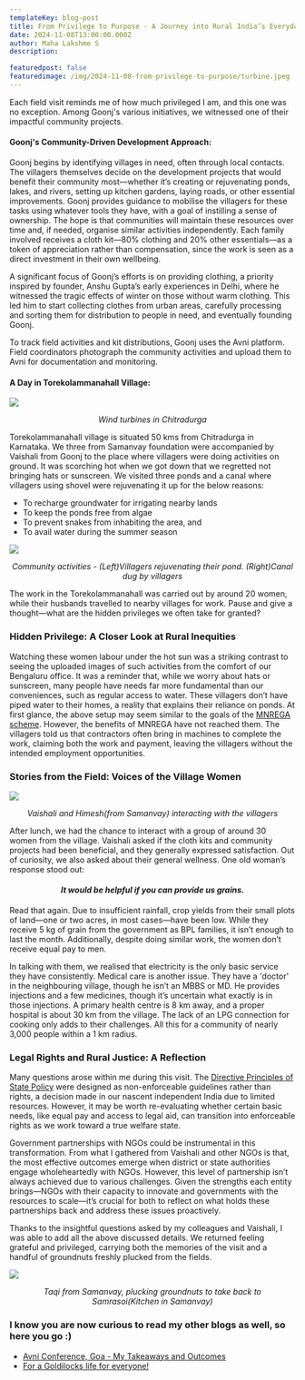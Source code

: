 ```yaml
---
templateKey: blog-post
title: From Privilege to Purpose - A Journey into Rural India’s Everyday Struggles
date: 2024-11-08T13:00:00.000Z
author: Maha Lakshme S
description: 

featuredpost: false
featuredimage: /img/2024-11-08-from-privilege-to-purpose/turbine.jpeg
---
```


Each field visit reminds me of how much privileged I am, and this one was no exception. Among Goonj's various initiatives, we witnessed one of their impactful community projects.

#### Goonj's Community-Driven Development Approach:
Goonj begins by identifying villages in need, often through local contacts. The villagers themselves decide on the development projects that would benefit their community most—whether it’s creating or rejuvenating ponds, lakes, and rivers, setting up kitchen gardens, laying roads, or other essential improvements. Goonj provides guidance to mobilise the villagers for these tasks using whatever tools they have, with a goal of instilling a sense of ownership. The hope is that communities will maintain these resources over time and, if needed, organise similar activities independently. Each family involved receives a cloth kit—80% clothing and 20% other essentials—as a token of appreciation rather than compensation, since the work is seen as a direct investment in their own wellbeing.

A significant focus of Goonj’s efforts is on providing clothing, a priority inspired by founder, Anshu Gupta’s early experiences in Delhi, where he witnessed the tragic effects of winter on those without warm clothing. This led him to start collecting clothes from urban areas, carefully processing and sorting them for distribution to people in need, and eventually founding Goonj.

To track field activities and kit distributions, Goonj uses the Avni platform. Field coordinators photograph the community activities and upload them to Avni for documentation and monitoring.

#### A Day in Torekolammanahall Village:
![](/img/2024-11-08-from-privilege-to-purpose/turbines.png)<p align="center"><i>Wind turbines in Chitradurga</i></p>

Torekolammanahall village is situated 50 kms from Chitradurga in Karnataka. We three from Samanvay foundation were accompanied by Vaishali from Goonj to the place where villagers were doing activities on ground. It was scorching hot when we got down that we regretted not bringing hats or sunscreen. We visited three ponds and a canal where villagers using ​​shovel were rejuvenating it up for the below reasons:
- To recharge groundwater for irrigating nearby lands
- To keep the ponds free from algae
- To prevent snakes from inhabiting the area, and
- To avail water during the summer season

![](/img/2024-11-08-from-privilege-to-purpose/field_work.png)<p align="center"><i>Community activities - (Left)Villagers rejuvenating their pond. (Right)Canal dug by villagers</i></p>

The work in the Torekolammanahall was carried out by around 20 women, while their husbands travelled to nearby villages for work. Pause and give a thought—what are the hidden privileges we often take for granted?

### Hidden Privilege: A Closer Look at Rural Inequities
Watching these women labour under the hot sun was a striking contrast to seeing the uploaded images of such activities from the comfort of our Bengaluru office. It was a reminder that, while we worry about hats or sunscreen, many people have needs far more fundamental than our conveniences, such as regular access to water.
These villagers don’t have piped water to their homes, a reality that explains their reliance on ponds. At first glance, the above setup may seem similar to the goals of the [MNREGA scheme](https://nrega.nic.in/MGNREGA_new/Nrega_home.aspx). However, the benefits of MNREGA have not reached them. The villagers told us that contractors often bring in machines to complete the work, claiming both the work and payment, leaving the villagers without the intended employment opportunities.

### Stories from the Field: Voices of the Village Women

![](/img/2024-11-08-from-privilege-to-purpose/assembly_of_villagers.jpeg)<p align="center"><i>Vaishali and Himesh(from Samanvay) interacting with the villagers</i></p>

After lunch, we had the chance to interact with a group of around 30 women from the village. Vaishali asked if the cloth kits and community projects had been beneficial, and they generally expressed satisfaction. Out of curiosity, we also asked about their general wellness.
One old woman’s response stood out: <h4 align="center"><i> It would be helpful if you can provide us grains.</i></h4>
Read that again. Due to insufficient rainfall, crop yields from their small plots of land—one or two acres, in most cases—have been low. While they receive 5 kg of grain from the government as BPL families, it isn’t enough to last the month. Additionally, despite doing similar work, the women don’t receive equal pay to men.

In talking with them, we realised that electricity is the only basic service they have consistently. Medical care is another issue. They have a 'doctor' in the neighbouring village, though he isn’t an MBBS or MD. He provides injections and a few medicines, though it’s uncertain what exactly is in those injections. A primary health centre is 8 km away, and a proper hospital is about 30 km from the village. The lack of an LPG connection for cooking only adds to their challenges. All this for a community of nearly 3,000 people within a 1 km radius.

### Legal Rights and Rural Justice: A Reflection
Many questions arose within me during this visit. The [Directive Principles of State Policy](https://knowindia.india.gov.in/profile/directive-principles-of-state-policy.php#:~:text=Directive%20Principle%20of%20State%20Policy&text=These%20lay%20down%20that%20the,all%20institutions%20of%20national%20life) were designed as non-enforceable guidelines rather than rights, a decision made in our nascent independent India due to limited resources. However, it may be worth re-evaluating whether certain basic needs, like equal pay and access to legal aid, can transition into enforceable rights as we work toward a true welfare state.

Government partnerships with NGOs could be instrumental in this transformation. From what I gathered from Vaishali and other NGOs is that, the most effective outcomes emerge when district or state authorities engage wholeheartedly with NGOs. However, this level of partnership isn’t always achieved due to various challenges. Given the strengths each entity brings—NGOs with their capacity to innovate and governments with the resources to scale—it’s crucial for both to reflect on what holds these partnerships back and address these issues proactively.

Thanks to the insightful questions asked by my colleagues and Vaishali, I was able to add all the above discussed details. We returned feeling grateful and privileged, carrying both the memories of the visit and a handful of groundnuts freshly plucked from the fields.

![](/img/2024-11-08-from-privilege-to-purpose/taqi_plucking_groundnuts.png)<p align="center"><i>Taqi from Samanvay, plucking groundnuts to take back to Samrasoi(Kitchen in Samanvay)</i></p>

### I know you are now curious to read my other blogs as well, so here you go :)

* [Avni Conference, Goa - My Takeaways and Outcomes](https://avniproject.org/blog/2023-01-19-avni-conference-goa-takeaways_and_outcomes/)
* [For a Goldilocks life for everyone!](https://avniproject.org/blog/2022-12-08-apf-field-visit/)
